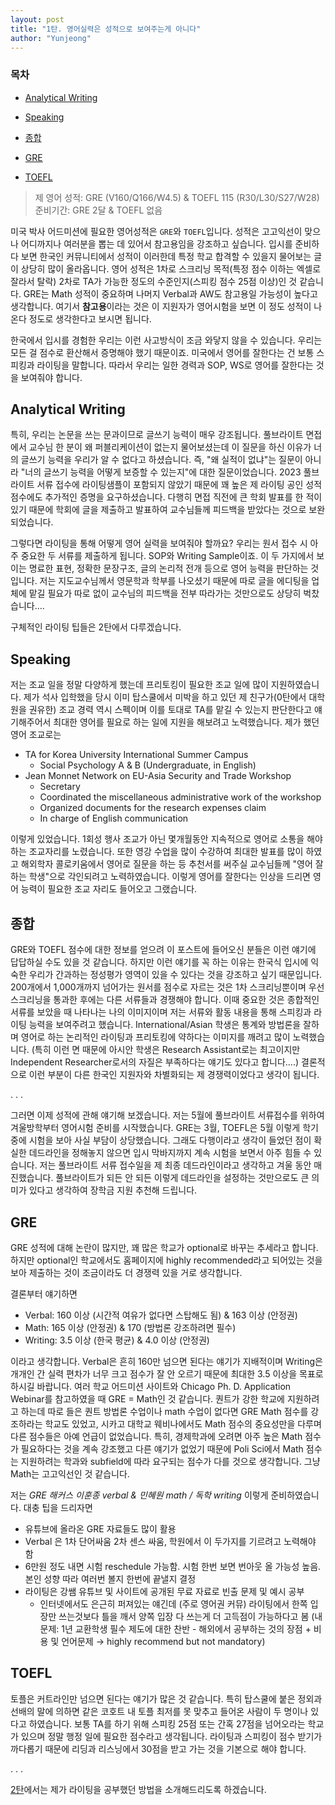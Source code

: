 ```yaml
---
layout: post
title: "1탄. 영어실력은 성적으로 보여주는게 아니다"
author: "Yunjeong"
---
```


### 목차
- [Analytical Writing](##Analytical-Writing)
- [Speaking](##Speaking)
- [종합](##종합)

- [GRE](##GRE)
- [TOEFL](##TOEFL)



> 제 영어 성적: GRE (V160/Q166/W4.5) & TOEFL 115 (R30/L30/S27/W28)  
> 준비기간: GRE 2달 & TOEFL 없음


미국 박사 어드미션에 필요한 영어성적은 `GRE`와 `TOEFL`입니다. 성적은 고고익선이 맞으나 어디까지나 여러분을 뽑는 데 있어서 참고용임을 강조하고 싶습니다. 입시를 준비하다 보면 한국인 커뮤니티에서 성적이 이러한데 특정 학교 합격할 수 있을지 물어보는 글이 상당히 많이 올라옵니다. 영어 성적은 1차로 스크리닝 목적(특정 점수 이하는 엑셀로 잘라서 탈락) 2차로 TA가 가능한 정도의 수준인지(스피킹 점수 25점 이상)인 것 같습니다. GRE는 Math 성적이 중요하며 나머지 Verbal과 AW도 참고용일 가능성이 높다고 생각합니다. 여기서 **참고용**이라는 것은 이 지원자가 영어시험을 보면 이 정도 성적이 나온다 정도로 생각한다고 보시면 됩니다.

한국에서 입시를 경험한 우리는 이런 사고방식이 조금 와닿지 않을 수 있습니다. 우리는 모든 걸 점수로 환산해서 증명해야 했기 때문이죠. 미국에서 영어를 잘한다는 건 보통 스피킹과 라이팅을 말합니다. 따라서 우리는 일한 경력과 SOP, WS로 영어를 잘한다는 것을 보여줘야 합니다.

## Analytical Writing

특히, 우리는 논문을 쓰는 문과이므로 글쓰기 능력이 매우 강조됩니다. 풀브라이트 면접에서 교수님 한 분이 왜 퍼블리케이션이 없는지 물어보셨는데 이 질문을 하신 이유가 너의 글쓰기 능력을 우리가 알 수 없다고 하셨습니다. 즉, "왜 실적이 없냐"는 질문이 아니라 "너의 글쓰기 능력을 어떻게 보증할 수 있는지"에 대한 질문이었습니다. 2023 풀브라이트 서류 접수에 라이팅샘플이 포함되지 않았기 때문에 꽤 높은 제 라이팅 공인 성적 점수에도 추가적인 증명을 요구하셨습니다. 다행히 면접 직전에 큰 학회 발표를 한 적이 있기 때문에 학회에 글을 제출하고 발표하여 교수님들께 피드백을 받았다는 것으로 보완되었습니다.

그렇다면 라이팅을 통해 어떻게 영어 실력을 보여줘야 할까요? 우리는 원서 접수 시 아주 중요한 두 서류를 제출하게 됩니다. SOP와 Writing Sample이죠. 이 두 가지에서 보이는 명료한 표현, 정확한 문장구조, 글의 논리적 전개 등으로 영어 능력을 판단하는 것입니다. 저는 지도교수님께서 영문학과 학부를 나오셨기 때문에 따로 글을 에디팅을 업체에 맡길 필요가 따로 없이 교수님의 피드백을 전부 따라가는 것만으로도 상당히 벅찼습니다….

구체적인 라이팅 팁들은 2탄에서 다루겠습니다. 

## Speaking

저는 조교 일을 정말 다양하게 했는데 프리토킹이 필요한 조교 일에 많이 지원하였습니다. 제가 석사 입학했을 당시 이미 탑스쿨에서 미박을 하고 있던 제 친구가(0탄에서 대학원을 권유한) 조교 경력 역시 스펙이며 이를 토대로 TA를 맡길 수 있는지 판단한다고 얘기해주어서 최대한 영어를 필요로 하는 일에 지원을 해보려고 노력했습니다. 제가 했던 영어 조교로는

- TA for Korea University International Summer Campus
  - Social Psychology A & B (Undergraduate, in English)
- Jean Monnet Network on EU-Asia Security and Trade Workshop
  - Secretary
  - Coordinated the miscellaneous administrative work of the workshop
  - Organized documents for the research expenses claim
  - In charge of English communication

이렇게 있었습니다. 1회성 행사 조교가 아닌 몇개월동안 지속적으로 영어로 소통을 해야 하는 조교자리를 노렸습니다. 또한 영강 수업을 많이 수강하여 최대한 발표를 많이 하였고 해외학자 콜로키움에서 영어로 질문을 하는 등 추천서를 써주실 교수님들께 "영어 잘하는 학생"으로 각인되려고 노력하였습니다. 이렇게 영어를 잘한다는 인상을 드리면 영어 능력이 필요한 조교 자리도 들어오고 그랬습니다. 

## 종합

GRE와 TOEFL 점수에 대한 정보를 얻으려 이 포스트에 들어오신 분들은 이런 얘기에 답답하실 수도 있을 것 같습니다. 하지만 이런 얘기를 꼭 하는 이유는 한국식 입시에 익숙한 우리가 간과하는 정성평가 영역이 있을 수 있다는 것을 강조하고 싶기 때문입니다. 200개에서 1,000개까지 넘어가는 원서를 점수로 자르는 것은 1차 스크리닝뿐이며 우선 스크리닝을 통과한 후에는 다른 서류들과 경쟁해야 합니다. 이때 중요한 것은 종합적인 서류를 보았을 때 나타나는 나의 이미지이며 저는 서류와 활동 내용을 통해 스피킹과 라이팅 능력을 보여주려고 했습니다. International/Asian 학생은 통계와 방법론을 잘하며 영어로 하는 논리적인 라이팅과 프리토킹에 약하다는 이미지를 깨려고 많이 노력했습니다. (특히 이런 면 때문에 아시안 학생은 Research Assistant로는 최고이지만 Independent Researcher로서의 자질은 부족하다는 얘기도 있다고 합니다….) 결론적으로 이런 부분이 다른 한국인 지원자와 차별화되는 제 경쟁력이었다고 생각이 됩니다.

.
.
.

그러면 이제 성적에 관해 얘기해 보겠습니다. 저는 5월에 풀브라이트 서류접수를 위하여 겨울방학부터 영어시험 준비를 시작했습니다. GRE는 3월, TOEFL은 5월 이렇게 학기 중에 시험을 보아 사실 부담이 상당했습니다. 그래도 다행이라고 생각이 들었던 점이 확실한 데드라인을 정해놓지 않으면 입시 막바지까지 계속 시험을 보면서 아주 힘들 수 있습니다. 저는 풀브라이트 서류 접수일을 제 최종 데드라인이라고 생각하고 겨울 동안 매진했습니다. 풀브라이트가 되든 안 되든 이렇게 데드라인을 설정하는 것만으로도 큰 의미가 있다고 생각하여 장학금 지원 추천해 드립니다.

## GRE

GRE 성적에 대해 논란이 많지만, 꽤 많은 학교가 optional로 바꾸는 추세라고 합니다. 하지만 optional인 학교에서도 홈페이지에 highly recommended라고 되어있는 것을 보아 제출하는 것이 조금이라도 더 경쟁력 있을 거로 생각합니다. 

결론부터 얘기하면 

- Verbal: 160 이상 (시간적 여유가 없다면 스탑해도 됨) & 163 이상 (안정권)
- Math: 165 이상 (안정권) & 170 (방법론 강조하려면 필수)
- Writing: 3.5 이상 (한국 평균) & 4.0 이상 (안정권)

이라고 생각합니다. Verbal은 흔히 160만 넘으면 된다는 얘기가 지배적이며 Writing은 개개인 간 실력 편차가 너무 크고 점수가 잘 안 오르기 때문에 최대한 3.5 이상을 목표로 하시길 바랍니다. 여러 학교 어드미션 사이트와 Chicago Ph. D. Application Webinar를 참고하였을 때 GRE = Math인 것 같습니다. 퀀트가 강한 학교에 지원하려고 하는데 따로 들은 퀀트 방법론 수업이나 math 수업이 없다면 GRE Math 점수를 강조하라는 학교도 있었고, 시카고 대학교 웨비나에서도 Math 점수의 중요성만을 다루며 다른 점수들은 아예 언급이 없었습니다. 특히, 경제학과에 오려면 아주 높은 Math 점수가 필요하다는 것을 계속 강조했고 다른 얘기가 없었기 때문에 Poli Sci에서 Math 점수는 지원하려는 학과와 subfield에 따라 요구되는 점수가 다를 것으로 생각합니다. 그냥 Math는 고고익선인 것 같습니다. 

저는 *GRE 해커스 이훈종 verbal & 민혜원 math / 독학 writing* 이렇게 준비하였습니다. 대충 팁을 드리자면
- 유튜브에 올라온 GRE 자료들도 많이 활용
- Verbal 은 1차 단어싸움 2차 센스 싸움, 학원에서 이 두가지를 기르려고 노력해야 함
- 6만원 정도 내면 시험 reschedule 가능함. 시험 한번 보면 번아웃 올 가능성 높음. 본인 성향 따라 여러번 볼지 한번에 끝낼지 결정
- 라이팅은 강쌤 유튜브 및 사이트에 공개된 무료 자료로 빈출 문제 및 예시 공부
  - 인터넷에서도 은근히 퍼져있는 얘긴데 (주로 영어권 커뮤) 라이팅에서 한쪽 입장만 쓰는것보다 틀을 깨서 양쪽 입장 다 쓰는게 더 고득점이 가능하다고 봄 (내 문제: 1년 교환학생 필수 제도에 대한 찬반 - 해외에서 공부하는 것의 장점 + 비용 및 언어문제 → highly recommend but not mandatory)

## TOEFL

토플은 커트라인만 넘으면 된다는 얘기가 많은 것 같습니다. 특히 탑스쿨에 붙은 정외과 선배의 말에 의하면 같은 코호트 내 토플 최저를 못 맞추고 들어온 사람이 두 명이나 있다고 하였습니다. 보통 TA를 하기 위해 스피킹 25점 또는 간혹 27점을 넘어오라는 학교가 있으며 정말 행정 일에 필요한 점수라고 생각됩니다. 라이팅과 스피킹이 점수 받기가 까다롭기 때문에 리딩과 리스닝에서 30점을 받고 가는 것을 기본으로 해야 합니다.

.
.
.

[2탄](https://yunjeongl920.github.io/2024-01-20/2Writing)에서는 제가 라이팅을 공부했던 방법을 소개해드리도록 하겠습니다. 










